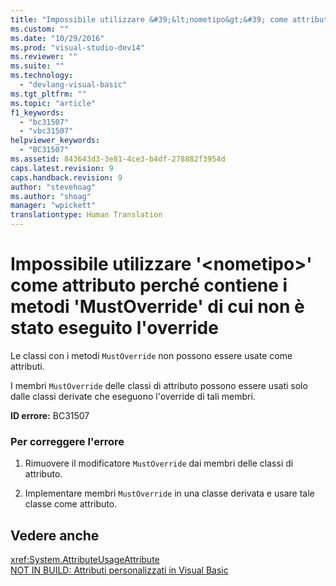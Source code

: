 ```yaml
---
title: "Impossibile utilizzare &#39;&lt;nometipo&gt;&#39; come attributo perch&#233; contiene i metodi &#39;MustOverride&#39; di cui non &#232; stato eseguito l&#39;override | Microsoft Docs"
ms.custom: ""
ms.date: "10/29/2016"
ms.prod: "visual-studio-dev14"
ms.reviewer: ""
ms.suite: ""
ms.technology: 
  - "devlang-visual-basic"
ms.tgt_pltfrm: ""
ms.topic: "article"
f1_keywords: 
  - "bc31507"
  - "vbc31507"
helpviewer_keywords: 
  - "BC31507"
ms.assetid: 843643d3-3e81-4ce3-b4df-278882f3954d
caps.latest.revision: 9
caps.handback.revision: 9
author: "stevehoag"
ms.author: "shoag"
manager: "wpickett"
translationtype: Human Translation
---
```

# Impossibile utilizzare &#39;&lt;nometipo&gt;&#39; come attributo perch&#233; contiene i metodi &#39;MustOverride&#39; di cui non &#232; stato eseguito l&#39;override
Le classi con i metodi `MustOverride` non possono essere usate come attributi.  
  
 I membri `MustOverride` delle classi di attributo possono essere usati solo dalle classi derivate che eseguono l'override di tali membri.  
  
 **ID errore:** BC31507  
  
### Per correggere l'errore  
  
1.  Rimuovere il modificatore `MustOverride` dai membri delle classi di attributo.  
  
2.  Implementare membri `MustOverride` in una classe derivata e usare tale classe come attributo.  
  
## Vedere anche  
 <xref:System.AttributeUsageAttribute>   
 [NOT IN BUILD: Attributi personalizzati in Visual Basic](http://msdn.microsoft.com/it-it/d72d8a5c-8f64-4614-b15b-cad66845d047)
